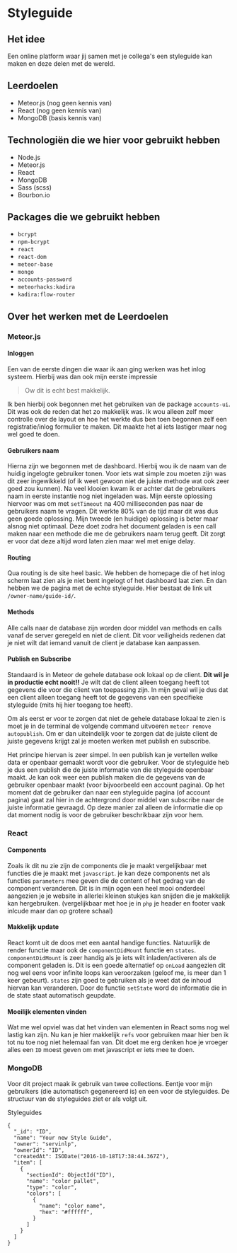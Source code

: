 # Styleguide

## Het idee
Een online platform waar jij samen met je collega's een styleguide kan maken en deze delen met de wereld.

## Leerdoelen
- Meteor.js (nog geen kennis van)
- React (nog geen kennis van)
- MongoDB (basis kennis van)

## Technologiën die we hier voor gebruikt hebben
- Node.js
- Meteor.js
- React
- MongoDB
- Sass (scss)
- Bourbon.io

## Packages die we gebruikt hebben
- `bcrypt`
- `npm-bcrypt`
- `react`
- `react-dom`
- `meteor-base`
- `mongo`
- `accounts-password`
- `meteorhacks:kadira`
- `kadira:flow-router`

## Over het werken met de Leerdoelen

### Meteor.js
#### Inloggen
Een van de eerste dingen die waar ik aan ging werken was het inlog systeem. Hierbij was dan ook mijn eerste impressie

> Ow dit is echt best makkelijk.

Ik ben hierbij ook begonnen met het gebruiken van de package `accounts-ui`. Dit was ook de reden dat het zo makkelijk was. Ik wou alleen zelf meer controlle over de layout en hoe het werkte dus ben toen begonnen zelf een registratie/inlog formulier te maken. Dit maakte het al iets lastiger maar nog wel goed te doen.
#### Gebruikers naam
Hierna zijn we begonnen met de dashboard. Hierbij wou ik de naam van de huidig ingelogte gebruiker tonen. Voor iets wat simple zou moeten zijn was dit zeer ingewikkeld (of ik weet gewoon niet de juiste methode wat ook zeer goed zou kunnen).
Na veel klooien kwam ik er achter dat de gebruikers naam in eerste instantie nog niet ingeladen was. Mijn eerste oplossing hiervoor was om met `setTimeout` na 400 milliseconden pas naar de gebruikers naam te vragen. Dit werkte 80% van de tijd maar dit was dus geen goede oplossing.
Mijn tweede (en huidige) oplossing is beter maar alsnog niet optimaal. Deze doet zodra het document geladen is een call maken naar een methode die me de gebruikers naam terug geeft. Dit zorgt er voor dat deze altijd word laten zien maar wel met enige delay.
#### Routing
Qua routing is de site heel basic. We hebben de homepage die of het inlog scherm laat zien als je niet bent ingelogt of het dashboard laat zien. En dan hebben we de pagina met de echte styleguide. Hier bestaat de link uit `/owner-name/guide-id/`.
#### Methods
Alle calls naar de database zijn worden door middel van methods en calls vanaf de server geregeld en niet de client. Dit voor veiligheids redenen dat je niet wilt dat iemand vanuit de client je database kan aanpassen.
#### Publish en Subscribe
Standaard is in Meteor de gehele database ook lokaal op de client. **Dit wil je in productie echt nooit!!** Je wilt dat de client alleen toegang heeft tot gegevens die voor die client van toepassing zijn. In mijn geval wil je dus dat een client alleen toegang heeft tot de gegevens van een specifieke styleguide (mits hij hier toegang toe heeft).

Om als eerst er voor te zorgen dat niet de gehele database lokaal te zien is moet je in de terminal de volgende command uitvoeren `meteor remove autopublish`. Om er dan uiteindelijk voor te zorgen dat de juiste client de juiste gegevens krijgt zal je moeten werken met publish en subscribe.

Het principe hiervan is zeer simpel. In een publish kan je vertellen welke data er openbaar gemaakt wordt voor die gebruiker. Voor de styleguide heb je dus een publish die de juiste informatie van die styleguide openbaar maakt. Je kan ook weer een publish maken die de gegevens van de gebruiker openbaar maakt (voor bijvoorbeeld een account pagina). Op het moment dat de gebruiker dan naar een styleguide pagina (of account pagina) gaat zal hier in de achtergrond door middel van subscribe naar de juiste informatie gevraagd. Op deze manier zal alleen de informatie die op dat moment nodig is voor de gebruiker beschrikbaar zijn voor hem.

### React
#### Components
Zoals ik dit nu zie zijn de components die je maakt vergelijkbaar met functies die je maakt met `javascript`. je kan deze components net als functies `parameters` mee geven die de content of het gedrag van de component veranderen. Dit is in mijn ogen een heel mooi onderdeel aangezien je je website in allerlei kleinen stukjes kan snijden die je makkelijk kan hergebruiken. (vergelijkbaar met hoe je in `php` je header en footer vaak inlcude maar dan op grotere schaal)
#### Makkelijk update
React komt uit de doos met een aantal handige functies. Natuurlijk de render functie maar ook de `componentDidMount` functie en `states`. `componentDidMount` is zeer handig als je iets wilt inladen/activeren als de component geladen is. Dit is een goede alternatief op `onLoad` aangezien dit nog wel eens voor infinite loops kan veroorzaken (geloof me, is meer dan 1 keer gebeurt). `states` zijn goed te gebruiken als je weet dat de inhoud hiervan kan veranderen. Door de functie `setState` word de informatie die in de state staat automatisch geupdate.
#### Moeilijk elementen vinden
Wat me wel opviel was dat het vinden van elementen in React soms nog wel lastig kan zijn. Nu kan je hier makkelijk `refs` voor gebruiken maar hier ben ik tot nu toe nog niet helemaal fan van. Dit doet me erg denken hoe je vroeger alles een `ID` moest geven om met javascript er iets mee te doen.

### MongoDB
Voor dit project maak ik gebruik van twee collections. Eentje voor mijn gebruikers (die automatisch gegenereerd is) en een voor de styleguides. De structuur van de styleguides ziet er als volgt uit.

Styleguides
```
{
  "_id": "ID",
  "name": "Your new Style Guide",
  "owner": "servinlp",
  "ownerId": "ID",
  "createdAt": ISODate("2016-10-18T17:38:44.367Z"),
  "item": [
    {
      "sectionId": ObjectId("ID"),
      "name": "color pallet",
      "type": "color",
      "colors": [
        {
          "name": "color name",
          "hex": "#ffffff",
        }
      ]
    }
  ]
}
```
